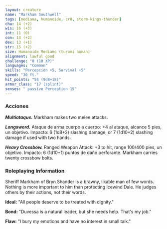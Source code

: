 ```yaml
---
layout: creature
name: "Markham Southwell"
tags: [mediana, humanoide, cr0, storm-kings-thunder]
cha: 14 (+2)
wis: 16 (+3)
int: 11 (0)
con: 14 (+2)
dex: 13 (+1)
str: 15 (+2)
size: Humanoide Mediano (turami human)
alignment: lawful good
challenge: "0 (10 XP)"
languages: "Common"
skills: "Percepción +5, Survival +5"
speed: "30 ft."
hit_points: "58 (9d8+18)"
armor_class: "17 (splint)"
senses: " passive Perception 15"
---
```


### Acciones

***Multiataque.*** Markham makes two melee attacks.

***Longsword.*** Ataque de arma cuerpo a cuerpo: +4 al ataque, alcance 5 pies, un objetivo. Impacto: 6 (1d8+2) slashing damage, or 7 (1d10+2) slashing damage if used with two hands.

***Heavy Crossbow.*** Ranged Weapon Attack: +3 to hit, range 100/400 pies, un objetivo. Impacto: 6 (1d10+1) puntos de daño perforante. Markham carries twenty crossbow bolts.

### Roleplaying Information

Sheriff Markham of Bryn Shander is a brawny, likable man of few words. Nothing is more important to him than protecting Icewind Dale. He judges others by their actions, not their words.

**Ideal:** "All people deserve to be treated with dignity."

**Bond:** "Duvessa is a natural leader, but she needs help. That's my job."

**Flaw:** "I bury my emotions and have no interest in small talk."